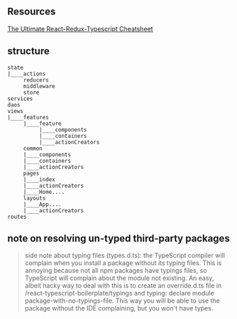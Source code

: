 ## Resources

[The Ultimate React-Redux-Typescript Cheatsheet](https://github.com/piotrwitek/react-redux-typescript-guide)

## structure

```
state
|____actions
     reducers
     middleware
     store
services
daos
views
|____features
     |____feature
          |____components
          |____containers
          |____actionCreators
     common
     |____components
     |____containers
     |____actionCreators
     pages
     |____index
     |____actionCreators
     |____Home....
     layouts
     |____App....
     |____actionCreators
routes
```

## note on resolving un-typed third-party packages

> side note about typing files (types.d.ts): the TypeScript compiler will complain when you install a package without its typing files. This is annoying because not all npm packages have typings files, so TypeScript will complain about the module not existing. An easy, albeit hacky way to deal with this is to create an override.d.ts file in /react-typescript-boilerplate/typings and typing: declare module package-with-no-typings-file. This way you will be able to use the package without the IDE complaining, but you won't have types.

